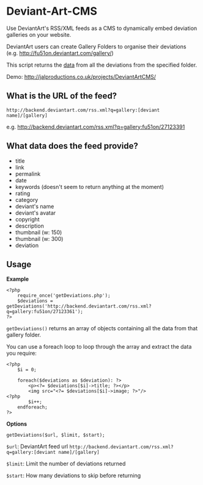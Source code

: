 Deviant-Art-CMS
===============
Use DeviantArt's RSS/XML feeds as a CMS to dynamically embed deviation galleries on your website.

DeviantArt users can create Gallery Folders to organise their deviations (e.g. http://fu51on.deviantart.com/gallery/)

This script returns the [data](#what-data-does-the-feed-provide) from all the deviations from the specified folder.

Demo: http://jalproductions.co.uk/projects/DeviantArtCMS/



What is the URL of the feed?
----------------------------

`http://backend.deviantart.com/rss.xml?q=gallery:[deviant name]/[gallery]`

e.g. http://backend.deviantart.com/rss.xml?q=gallery:fu51on/27123391

What data does the feed provide?
--------------------------------

- title
- link
- permalink
- date
- keywords (doesn't seem to return anything at the moment)
- rating
- category
- deviant's name
- deviant's avatar
- copyright
- description
- thumbnail (w: 150)
- thumbnail (w: 300)
- deviation

Usage
-----

**Example**
```
<?php
    require_once('getDeviations.php');
    $deviations = getDeviations('http://backend.deviantart.com/rss.xml?q=gallery:fu51on/27123361');
?>
```

`getDeviations()` returns an array of objects containing all the data from that gallery folder.

You can use a foreach loop to loop through the array and extract the data you require:
```
<?php
    $i = 0;

    foreach($deviations as $deviation): ?>
        <p><?= $deviations[$i]->title; ?></p>
        <img src="<?= $deviations[$i]->image; ?>"/>
<?php
        $i++;
    endforeach;
?>
```

**Options**
```
getDeviations($url, $limit, $start);
```

`$url`:   DeviantArt feed url `http://backend.deviantart.com/rss.xml?q=gallery:[deviant name]/[gallery]`

`$limit`: Limit the number of deviations returned

`$start`: How many deviations to skip before returning